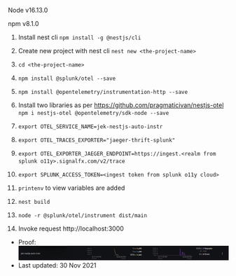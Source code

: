 Node v16.13.0

npm v8.1.0


1. Install nest cli `npm install -g @nestjs/cli`


2. Create new project with nest cli `nest new <the-project-name>`


3. `cd <the-project-name>`


4. `npm install @splunk/otel --save`


5. `npm install @opentelemetry/instrumentation-http --save`


6. Install two libraries as per https://github.com/pragmaticivan/nestjs-otel  `npm i nestjs-otel @opentelemetry/sdk-node --save`


7. `export OTEL_SERVICE_NAME=jek-nestjs-auto-instr`


8. `export OTEL_TRACES_EXPORTER="jaeger-thrift-splunk"`


9. `export OTEL_EXPORTER_JAEGER_ENDPOINT=https://ingest.<realm from splunk o11y>.signalfx.com/v2/trace`


10. `export SPLUNK_ACCESS_TOKEN=<ingest token from splunk o11y cloud>`


11. `printenv` to view variables are added


12. `nest build`


13. `node -r @splunk/otel/instrument dist/main`


14. Invoke request http://localhost:3000

- Proof: ![proof](proof.png "working proof")
- Last updated: 30 Nov 2021